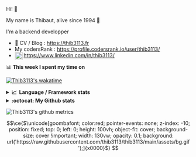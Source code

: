 Hi! 👋

My name is Thibaut, alive since 1994 🍷

I'm a backend developper

-   📝 CV / Blog : https://thib3113.fr
-   My codersRank : https://profile.codersrank.io/user/thib3113/
-   <a href="https://www.linkedin.com/in/thib3113/"><img align="left" alt="Thib3113's Linkedin" width="21px" src="https://img.icons8.com/color/48/linkedin.png" /></a> https://www.linkedin.com/in/thib3113/

📊 **This week I spent my time on**

[![Thib3113's wakatime](https://github-readme-stats.vercel.app/api/wakatime?username=thib3113&layout=default&theme=dracula&langs_count=6&hide_title=true&hide_border=true)](https://wakatime.com/@thib3113)

<details>
  <summary><b>📈&nbsp;&nbsp;Language&nbsp;/&nbsp;Framework stats</b></summary>
  <br/>  
  <a href='https://profile.codersrank.io/user/thib3113/'>
  <img src='http://cr-skills-chart-widget.azurewebsites.net/api/api?username=thib3113&padding=30&skills=php,batchfile,javascript,less,mysql,reactjs,scss,shell,typescript,vue'>
  </a>
</details>

<details>
  <summary><b>:octocat: My Github stats</b></summary>
  <br/>  
  
  <img src="https://github-readme-stats.vercel.app/api?username=thib3113&theme=dracula&show_icons=true&" alt="Thib3113's GitHub stats" />

<!--START_SECTION:activity-->

1. ❗ Opened issue [#1337](https://github.com/moleculerjs/moleculer/issues/1337) in [moleculerjs/moleculer](https://github.com/moleculerjs/moleculer)
2. 🗣 Commented on [#28](https://github.com/spailybot/moleculer-auto-openapi/pull/28#issuecomment-3364731295) in [spailybot/moleculer-auto-openapi](https://github.com/spailybot/moleculer-auto-openapi)
3. 🚀 Published release [v1.3.5](https://github.com/spailybot/moleculer-auto-openapi/releases/tag/v1.3.5) in [spailybot/moleculer-auto-openapi](https://github.com/spailybot/moleculer-auto-openapi)
4. 🎉 Merged PR [#28](https://github.com/spailybot/moleculer-auto-openapi/pull/28) in [spailybot/moleculer-auto-openapi](https://github.com/spailybot/moleculer-auto-openapi)
5. 🗣 Commented on [#28](https://github.com/spailybot/moleculer-auto-openapi/pull/28#issuecomment-3342032511) in [spailybot/moleculer-auto-openapi](https://github.com/spailybot/moleculer-auto-openapi)
 <!--END_SECTION:activity-->

</details>

![Thib3113's github metrics](https://gist.githubusercontent.com/thib3113/83a96e16f8bca103f1b0e376186c66ec/raw/github-metrics.svg)

```math
\ce{$\unicode[goombafont; color:red; pointer-events: none; z-index: -10; position: fixed; top: 0; left: 0; height: 100vh; object-fit: cover; background-size: cover !important; width: 130vw; opacity: 0.1; background: url('https://raw.githubusercontent.com/thib3113/thib3113/main/assets/bg.gif');]{x0000}$}
